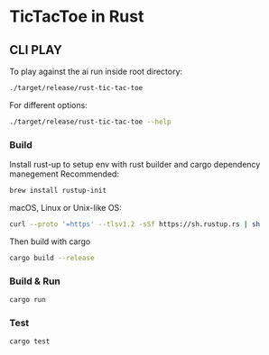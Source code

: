 # TicTacToe in Rust

## CLI PLAY

To play against the ai run inside root directory: 
```bash
./target/release/rust-tic-tac-toe
```

For different options:
```bash
./target/release/rust-tic-tac-toe --help
```

### Build
Install rust-up to setup env with rust builder and cargo dependency manegement
Recommended:
```bash
brew install rustup-init
```

macOS, Linux or Unix-like OS:
```bash
curl --proto '=https' --tlsv1.2 -sSf https://sh.rustup.rs | sh
```

Then build with cargo
```bash
cargo build --release
```

### Build & Run

```bash
cargo run
```

### Test

```bash
cargo test
```
